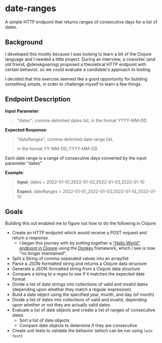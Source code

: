 # date-ranges

A simple HTTP endpoint that returns ranges of consecutive days for a list of dates.

## Background
I developed this mostly because I was looking to learn a bit of the Clojure language and I needed a little project.  During an interview, a coworker (and old friend, @derekgoering) proposed a theoretical HTTP endpoint with certain behavior, so we could evaluate a candidate's approach to testing.

I decided that this exercise seemed like a good opportunity for building something simple, in order to challenge myself to learn a few things.

## Endpoint Description

**Input Parameter**:

>"dates"; comma-delimited dates list, in the format YYYY-MM-DD

**Expected Response**:
>"dateRanges"; comma-delimited date range list,
>
> in the format YY-MM-DD_YYYY-MM-DD

Each date range is a range of consecutive days converted by the input parameter "dates"

**Example**:

>**Input**, dates = 2022-01-01,2022-01-02,2022-01-03,2022-01-10
>
>**Expect**, dateRanges = 2022-01-01_2022-01-03,2022-01-10_2022-01-10

## Goals
Building this out enabled me to figure out how to do the following in Clojure:
- Create an HTTP endpoint which would receive a POST request and return a response.
  - I began this journey with by putting together a ["Hello World" endpoint in Clojure](https://github.com/nathanchilton/hello-world-donkey) using the [Donkey](https://github.com/AppsFlyer/donkey) framework, which I see is now "no longer maintained".
- Split a String of comma-separated values into an array/list
- Parse a JSON-formatted string and returns a Clojure data structure
- Generate a JSON-formatted string from a Clojure data structure
- Compare a string to a regex to see if it matches the expected date format
- Divide a list of date strings into collections of valid and invalid dates (depending upon whether they match a regular expression)
- Build a date object using the specified year, month, and day (of month)
- Divide a list of dates into collections of valid and invalid, depending upon whether or not they are actually valid dates
- Evaluate a list of date objects and create a list of ranges of consecutive dates
  - Sort a list of date objects
  - Compare date objects to determine if they are consecutive
- Create unit tests to validate the behavior (which can be run using `lein test`)
